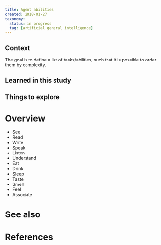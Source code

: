 ```yaml
---
title: Agent abilities
created: 2018-01-27
taxonomy:
  status: in progress
  tag: [artificial general intelligence]
---
```


## Context
The goal is to define a list of tasks/abilities, such that it is possible to order them by complexity.

## Learned in this study

## Things to explore

# Overview
* See
* Read
* Write
* Speak
* Listen
* Understand
* Eat
* Drink
* Sleep
* Taste
* Smell
* Feel
* Associate

# See also

# References

